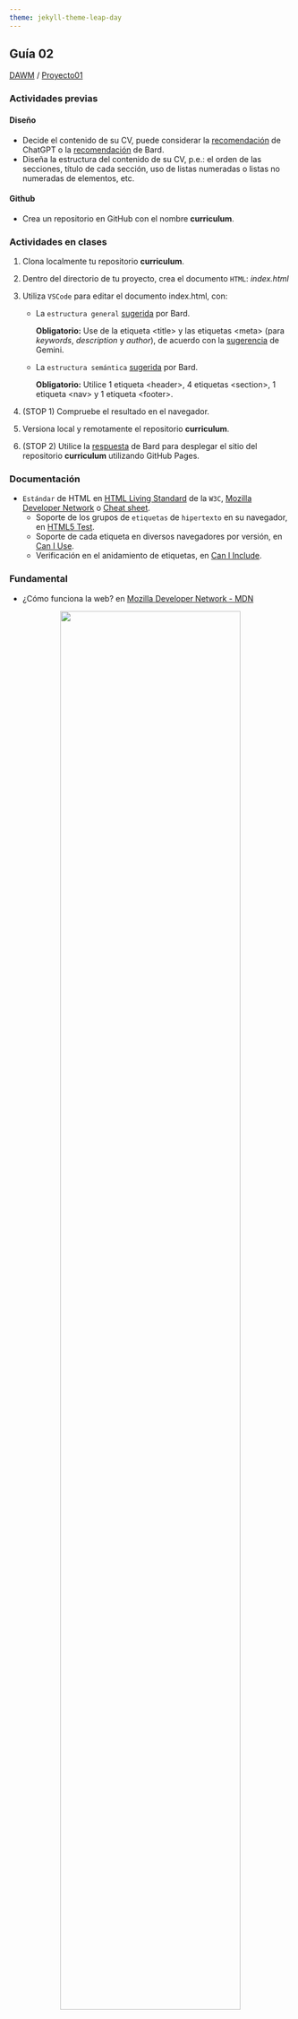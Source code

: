 ```yaml
---
theme: jekyll-theme-leap-day
---
```


## Guía 02

[DAWM](/DAWM/) / [Proyecto01](/DAWM/proyectos/2024/proyecto01)

### Actividades previas

#### Diseño

* Decide el contenido de su CV, puede considerar la [recomendación](chatgpt/guia02-recomendacion01.png) de ChatGPT o la [recomendación](bard/guia02-bard01.pdf) de Bard.
* Diseña la estructura del contenido de su CV, p.e.: el orden de las secciones, título de cada sección, uso de listas numeradas o listas no numeradas de elementos, etc.

#### Github

* Crea un repositorio en GitHub con el nombre **curriculum**.

### Actividades en clases

1. Clona localmente tu repositorio **curriculum**. 
2. Dentro del directorio de tu proyecto, crea el documento `HTML`: _index.html_
3. Utiliza `VSCode` para editar el documento index.html, con:

    - La `estructura general` [sugerida](bard/guia02-bard02.pdf) por Bard. 

      **Obligatorio:** Use de la etiqueta &lt;title&gt; y las etiquetas &lt;meta&gt; (para _keywords_, _description_ y _author_), de acuerdo con la [sugerencia](gemini/guia02-gemini01.pdf) de Gemini.
    
    - La `estructura semántica` [sugerida](bard/guia02-bard03.pdf) por Bard.

      **Obligatorio:** Utilice 1 etiqueta &lt;header&gt;, 4 etiquetas &lt;section&gt;, 1 etiqueta &lt;nav&gt; y 1 etiqueta &lt;footer&gt;. 

4. (STOP 1) Compruebe el resultado en el navegador.
5. Versiona local y remotamente el repositorio **curriculum**.
6. (STOP 2) Utilice la [respuesta](bard/guia02-bard04.pdf) de Bard para desplegar el sitio del repositorio **curriculum** utilizando GitHub Pages.

### Documentación

* `Estándar` de HTML en [HTML Living Standard](https://html.spec.whatwg.org/multipage/) de la `W3C`, [Mozilla Developer Network](https://developer.mozilla.org/es/docs/Web/HTML) o [Cheat sheet](https://html.com/wp-content/uploads/html5_cheat_sheet_tags.png).
    * Soporte de los grupos de `etiquetas` de `hipertexto` en su navegador, en [HTML5 Test](https://html5test.com/).
    * Soporte de cada etiqueta en diversos navegadores por versión, en [Can I Use](https://caniuse.com/).
    * Verificación en el anidamiento de etiquetas, en [Can I Include](https://caninclude.glitch.me/).

### Fundamental

* ¿Cómo funciona la web? en [Mozilla Developer Network - MDN](https://developer.mozilla.org/es/docs/Learn/Getting_started_with_the_web/How_the_Web_works)

<p style="text-align: center;">
<img src="https://developer.mozilla.org/es/docs/Learn/Getting_started_with_the_web/How_the_Web_works/simple-client-server.png" width="80%">
</p>

* SEO (Search Engine Optimization) en [X](https://twitter.com/deepanshusharmx/status/1708118904391053714)

<blockquote class="twitter-tweet"><p lang="en" dir="ltr">Semantic HTML elements play a crucial role in improving website SEO and its accessibility.<br><br>Replacing non-semantic elements makes code more readable and maintainable.<br><br>HTML Semantic Elements:<br>→ Carry inherent meanings;<br>→ Make web content more Structured;<br>→ More Meaningful.… <a href="https://t.co/O18NI5L8XD">pic.twitter.com/O18NI5L8XD</a></p>&mdash; Deepanshu Sharma (@deepanshusharmx) <a href="https://twitter.com/deepanshusharmx/status/1708118904391053714?ref_src=twsrc%5Etfw">September 30, 2023</a></blockquote> <script async src="https://platform.twitter.com/widgets.js" charset="utf-8"></script>


### Términos

HTML, hipertexto, VSCode, etiquetas, W3C, estándar, estructura general, estructura semántica, meta, title, link

### Referencias

* HTML Standard. (2023). Retrieved 15 May 2023, from https://html.spec.whatwg.org/multipage/
* HTML: Lenguaje de etiquetas de hipertexto MDN. (2021). Retrieved 18 May 2022, from https://developer.mozilla.org/es/docs/Web/HTML
* HTML5. Ejemplo de estructura global para página web con HTML5. (2022). Retrieved 18 May 2022, from http://www.edu4java.com/es/web/html5-estructura-global.html
* Conceptos básicos de HTML - Aprende sobre desarrollo web MDN. (2020). Retrieved 18 May 2022, from https://developer.mozilla.org/es/docs/Learn/Getting_started_with_the_web/HTML_basics
* Todos los ELEMENTOS SEMÁNTICOS de HTML. (2022). Retrieved 18 May 2022, from https://www.kikopalomares.com/blog/todos-los-elementos-semanticos-de-html
* HTML, E. (2022). Etiquetas HTML - Acerca de HTML. Retrieved 18 May 2022, from https://acercadehtml.com/etiquetas-html.html